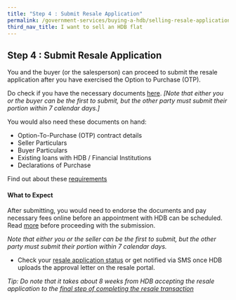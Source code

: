 ```yaml
---
title: "Step 4 : Submit Resale Application"
permalink: /government-services/buying-a-hdb/selling-resale-application/
third_nav_title: I want to sell an HDB flat
---
```


## Step 4 : Submit Resale Application

You and the buyer (or the salesperson) can proceed to submit the resale application after you have exercised the Option to Purchase (OTP).

Do check if you have the necessary documents [here](https://www.hdb.gov.sg/cs/infoweb/residential/selling-a-flat/selling-process/resale-application). 
*[Note that either you or the buyer can be the first to submit, but the other party must submit their portion within 7 calendar days.]*

You would also need these documents on hand:

- Option-To-Purchase (OTP) contract details
- Seller Particulars
- Buyer Particulars
- Existing loans with HDB / Financial Institutions
- Declarations of Purchase

Find out about these [requirements](https://www.hdb.gov.sg/cs/infoweb/residential/selling-a-flat/procedures/resale-application/additional-information-for-selling-a-resale-flat)


#### What to Expect

After submitting, you would need to endorse the documents and pay necessary fees online before an appointment with HDB can be scheduled. Read [more](https://www.hdb.gov.sg/cs/infoweb/residential/selling-a-flat/procedures/resale-application/after-submitting-a-resale-application-) before proceeding with the submission.

<em>Note that either you or the seller can be the first to submit, but the other party must submit their portion within 7 calendar days.</em>

- Check your [resale application status](https://services2.hdb.gov.sg/webapp/BB31AWDashboardWeb/BB31PLogin.jsp) or get notified via SMS once HDB uploads the approval letter on the resale portal.


<em>Tip: Do note that it takes about 8 weeks from HDB accepting the resale application to the [final step of completing the resale transaction](/selling/resale-complete/) </em>
